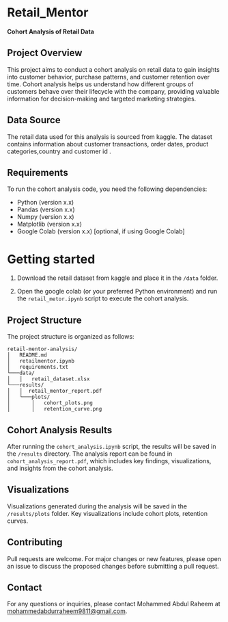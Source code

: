 # Retail_Mentor
**Cohort Analysis of Retail Data**

## Project Overview

This project aims to conduct a cohort analysis on retail data to gain insights into customer behavior, purchase patterns, and customer retention over time. Cohort analysis helps us understand how different groups of customers behave over their lifecycle with the company, providing valuable information for decision-making and targeted marketing strategies.

## Data Source

The retail data used for this analysis is sourced from kaggle. The dataset contains information about customer transactions, order dates, product categories,country and customer id .

## Requirements

To run the cohort analysis code, you need the following dependencies:

- Python (version x.x)
- Pandas (version x.x)
- Numpy (version x.x)
- Matplotlib (version x.x)
- Google Colab (version x.x) [optional, if using Google Colab]
# Getting started
1. Download the retail dataset from kaggle and place it in the `/data` folder.

2. Open the google colab (or your preferred Python environment) and run the `retail_metor.ipynb` script to execute the cohort analysis.

## Project Structure

The project structure is organized as follows:

```
retail-mentor-analysis/
│   README.md
│   retailmentor.ipynb
│   requirements.txt
└───data/
│   │   retail_dataset.xlsx
└───results/
│   │  retail_mentor_report.pdf
│   └───plots/
│       │   cohort_plots.png
│       │   retention_curve.png
```

## Cohort Analysis Results

After running the `cohort_analysis.ipynb` script, the results will be saved in the `/results` directory. The analysis report can be found in `cohort_analysis_report.pdf`, which includes key findings, visualizations, and insights from the cohort analysis.

## Visualizations

Visualizations generated during the analysis will be saved in the `/results/plots` folder. Key visualizations include cohort plots, retention curves.

## Contributing

Pull requests are welcome. For major changes or new features, please open an issue to discuss the proposed changes before submitting a pull request.

## Contact

For any questions or inquiries, please contact Mohammed Abdul Raheem at mohammedabdurraheem9811@gmail.com.
